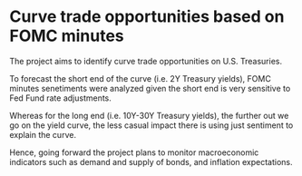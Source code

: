 # Curve trade opportunities based on FOMC minutes
The project aims to identify curve trade opportunities on U.S. Treasuries. 

To forecast the short end of the curve (i.e. 2Y Treasury yields), FOMC minutes senetiments were analyzed given the short end is very sensitive to Fed Fund rate adjustments. 

Whereas for the long end (i.e. 10Y-30Y Treasury yields), the further out we go on the yield curve, the less casual impact there is using just sentiment to explain the curve. 

Hence, going forward the project plans to monitor macroeconomic indicators such as demand and supply of bonds, and inflation expectations.
